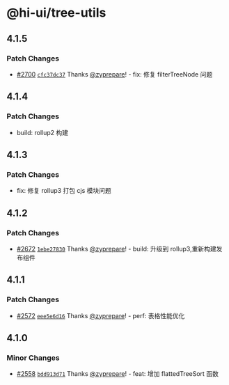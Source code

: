 # @hi-ui/tree-utils

## 4.1.5

### Patch Changes

- [#2700](https://github.com/XiaoMi/hiui/pull/2700) [`cfc37dc37`](https://github.com/XiaoMi/hiui/commit/cfc37dc37c83ce737d88262644c07ca23cde0731) Thanks [@zyprepare](https://github.com/zyprepare)! - fix: 修复 filterTreeNode 问题

## 4.1.4

### Patch Changes

- build: rollup2 构建

## 4.1.3

### Patch Changes

- fix: 修复 rollup3 打包 cjs 模块问题

## 4.1.2

### Patch Changes

- [#2672](https://github.com/XiaoMi/hiui/pull/2672) [`1ebe27830`](https://github.com/XiaoMi/hiui/commit/1ebe2783098b3a8cd980bd10076d67635463800e) Thanks [@zyprepare](https://github.com/zyprepare)! - build: 升级到 rollup3,重新构建发布组件

## 4.1.1

### Patch Changes

- [#2572](https://github.com/XiaoMi/hiui/pull/2572) [`eee5e6d16`](https://github.com/XiaoMi/hiui/commit/eee5e6d1658685a6119b5aa40038c572145b3b4e) Thanks [@zyprepare](https://github.com/zyprepare)! - perf: 表格性能优化

## 4.1.0

### Minor Changes

- [#2558](https://github.com/XiaoMi/hiui/pull/2558) [`bdd913d71`](https://github.com/XiaoMi/hiui/commit/bdd913d7173de64952437014ab9ffd1947ed506c) Thanks [@zyprepare](https://github.com/zyprepare)! - feat: 增加 flattedTreeSort 函数
